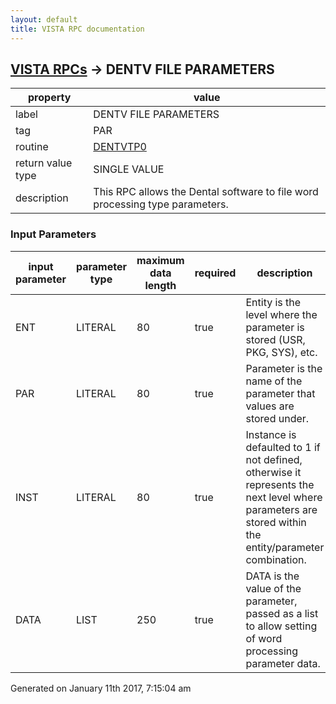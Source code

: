 ```yaml
---
layout: default
title: VISTA RPC documentation
---
```




## [VISTA RPCs](TableOfContent.md) &#8594; DENTV FILE PARAMETERS 

 property | value 
--- | --- 
 label | DENTV FILE PARAMETERS
 tag | PAR
 routine | [DENTVTP0](http://code.osehra.org/dox/Routine_DENTVTP0_source.html)
 return value type | SINGLE VALUE
 description | This RPC allows the Dental software to file word processing type parameters.

### Input Parameters

| input parameter | parameter type | maximum data length | required | description | 
| --- | --- | --- | --- | --- | 
| ENT | LITERAL | 80 | true | Entity is the level where the parameter is stored (USR, PKG, SYS), etc. | 
| PAR | LITERAL | 80 | true | Parameter is the name of the parameter that values are stored under. | 
| INST | LITERAL | 80 | true | Instance is defaulted to 1 if not defined, otherwise it represents the next level where parameters are stored within the entity/parameter combination. | 
| DATA | LIST | 250 | true | DATA is the value of the parameter, passed as a list to allow setting of word processing parameter data. | 




 Generated on January 11th 2017, 7:15:04 am